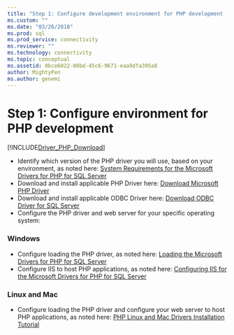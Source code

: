 ```yaml
---
title: "Step 1: Configure development environment for PHP development | Microsoft Docs"
ms.custom: ""
ms.date: "03/26/2018"
ms.prod: sql
ms.prod_service: connectivity
ms.reviewer: ""
ms.technology: connectivity
ms.topic: conceptual
ms.assetid: 0bce6022-00bd-45c6-9671-eaa9dfa395a8
author: MightyPen
ms.author: genemi
---
```

# Step 1: Configure environment for PHP development
[!INCLUDE[Driver_PHP_Download](../../includes/driver_php_download.md)]




* Identify which version of the PHP driver you will use, based on your environment, as noted here:  [System Requirements for the Microsoft Drivers for PHP for SQL Server](../../connect/php/system-requirements-for-the-php-sql-driver.md)
* Download and install applicable PHP Driver here: [Download Microsoft PHP Driver](https://www.microsoft.com/download/details.aspx?id=20098)  
* Download and install applicable ODBC Driver here:  [Download ODBC Driver for SQL Server](../../connect/odbc/download-odbc-driver-for-sql-server.md)  
* Configure the PHP driver and web server for your specific operating system:

### Windows  
  

* Configure loading the PHP driver, as noted here: [Loading the Microsoft Drivers for PHP for SQL Server](../../connect/php/loading-the-php-sql-driver.md) 
* Configure IIS to host PHP applications, as noted here: [Configuring IIS for the Microsoft Drivers for PHP for SQL Server](../../connect/php/configuring-iis-for-php-sql-driver.md)

### Linux and Mac


*	Configure loading the PHP driver and configure your web server to host PHP applications, as noted here: [PHP Linux and Mac Drivers Installation Tutorial](../../connect/php/installation-tutorial-linux-mac.md)
